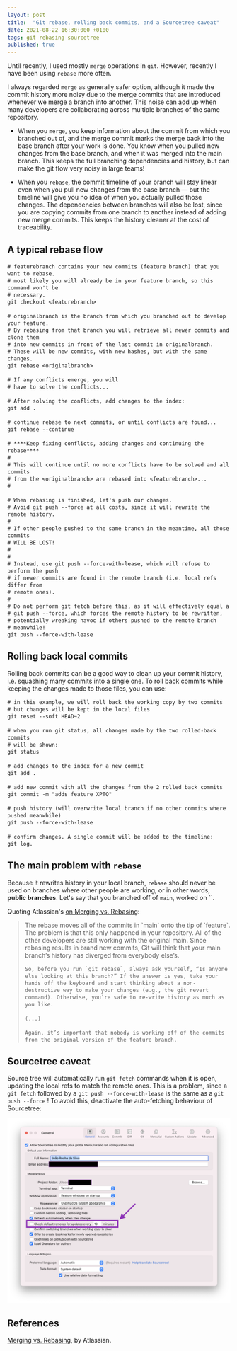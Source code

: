 ```yaml
---
layout: post
title:  "Git rebase, rolling back commits, and a Sourcetree caveat"
date: 2021-08-22 16:30:000 +0100
tags: git rebasing sourcetree
published: true
---
```


Until recently, I used mostly `merge` operations in `git`. However, recently I have been using `rebase` more often. 

I always regarded `merge` as generally safer option, although it made the commit history more noisy due to the merge commits that are introduced whenever we merge a branch into another. This noise can add up when many developers are collaborating across multiple branches of the same repository.

- When you `merge`, you keep information about the commit from which you branched out of, and the merge commit marks the merge back into the base branch after your work is done. You know when you pulled new changes from the base branch, and when it was merged into the main branch. This keeps the full branching dependencies and history, but can make the git flow very noisy in large teams!

- When you `rebase`, the commit timeline of your branch will stay linear even when you pull new changes from the base branch &mdash; but the timeline will give you no idea of when you actually pulled those changes. The dependencies between branches will also be lost, since you are copying commits from one branch to another instead of adding new merge commits. This keeps the history cleaner at the cost of traceability.

## A typical rebase flow

```shell
# featurebranch contains your new commits (feature branch) that you want to rebase.
# most likely you will already be in your feature branch, so this command won't be 
# necessary.
git checkout <featurebranch> 
	
# originalbranch is the branch from which you branched out to develop your feature. 
# By rebasing from that branch you will retrieve all newer commits and clone them 
# into new commits in front of the last commit in originalbranch. 
# These will be new commits, with new hashes, but with the same changes.
git rebase <originalbranch> 
	
# If any conflicts emerge, you will 
# have to solve the conflicts...

# After solving the conflicts, add changes to the index:
git add .

# continue rebase to next commits, or until conflicts are found...
git rebase --continue

# ****Keep fixing conflicts, adding changes and continuing the rebase****
# 
# This will continue until no more conflicts have to be solved and all commits
# from the <originalbranch> are rebased into <featurebranch>...
#	

# When rebasing is finished, let's push our changes.
# Avoid git push --force at all costs, since it will rewrite the remote history.
# 
# If other people pushed to the same branch in the meantime, all those commits
# WILL BE LOST!
# 
# 
# Instead, use git push --force-with-lease, which will refuse to perform the push 
# if newer commits are found in the remote branch (i.e. local refs differ from 
# remote ones). 
#
# Do not perform git fetch before this, as it will effectively equal a 
# git push --force, which forces the remote history to be rewritten,
# potentially wreaking havoc if others pushed to the remote branch
# meanwhile!
git push --force-with-lease
```

## Rolling back local commits

Rolling back commits can be a good way to clean up your commit history, i.e. squashing many commits into a single one. To roll back commits while keeping the changes made to those files, you can use:

```shell
# in this example, we will roll back the working copy by two commits
# but changes will be kept in the local files
git reset --soft HEAD~2

# when you run git status, all changes made by the two rolled-back commits
# will be shown:
git status

# add changes to the index for a new commit
git add .

# add new commit with all the changes from the 2 rolled back commits
git commit -m "adds feature XPTO"

# push history (will overwrite local branch if no other commits where pushed meanwhile)
git push --force-with-lease

# confirm changes. A single commit will be added to the timeline:
git log.

```

## The main problem with `rebase`

Because it rewrites history in your local branch, `rebase` should never be used on branches where other people are working, or in other words, __public branches__. Let's say that you branched off of `main`, worked on ``.

Quoting Atlassian's [on Merging vs. Rebasing](https://www.atlassian.com/git/tutorials/merging-vs-rebasing):

<blockquote>
	The rebase moves all of the commits in `main` onto the tip of `feature`. The problem is that this only happened in your repository. All of the other developers are still working with the original main. Since rebasing results in brand new commits, Git will think that your main branch’s history has diverged from everybody else’s.

	So, before you run `git rebase`, always ask yourself, “Is anyone else looking at this branch?” If the answer is yes, take your hands off the keyboard and start thinking about a non-destructive way to make your changes (e.g., the git revert command). Otherwise, you’re safe to re-write history as much as you like.
	
	(...)
	
	Again, it’s important that nobody is working off of the commits from the original version of the feature branch.
</blockquote>

## Sourcetree caveat

Source tree will automatically run `git fetch` commands when it is open, updating the local refs to match the remote ones. This is a problem, since a `git fetch` followed by a `git push --force-with-lease` is the same as a `git push --force` ! To avoid this, deactivate the auto-fetching behaviour of Sourcetree:

![Sourcetree Auto Fetch](/assets/images/post-images/2021-08-19-git-rebasing-and-sourcetree/sourcetree-auto-fetch.png)

## References 

[Merging vs. Rebasing](https://www.atlassian.com/git/tutorials/merging-vs-rebasing), by Atlassian.



